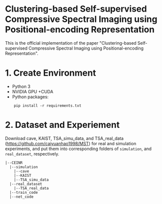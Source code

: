 # Clustering-based Self-supervised Compressive Spectral Imaging using Positional-encoding Representation
This is the official implementation of the paper "Clustering-based Self-supervised Compressive Spectral Imaging using Positional-encoding Representation".

# 1. Create Environment

* Python 3
* NVIDIA GPU +CUDA
* Python packages:
```
    pip install -r requirements.txt
```

# 2. Dataset and Experiement

Download cave, KAIST, TSA_simu_data, and TSA_real_data (https://github.com/caiyuanhao1998/MST) for real and simulation experiments, and put them into corresponding folders of ```simulation```, and ```real_dataset```, respectively.
```
|--CEINR
  |--simulation
    |--cave
    |--KAIST
    |--TSA_simu_data
  |--real_dataset
    |--TSA_real_data
  |--train_code
  |--net_code
```

